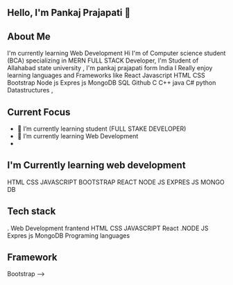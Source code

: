 ## Hello, I'm Pankaj Prajapati 👋

## About Me


I'm currently learning Web Development Hi I'm of Computer science  student (BCA) specializing in MERN FULL STACK Developer, I'm Student of Allahabad state university , I'm pankaj prajapati form India I Really enjoy learning languages and Frameworks  like  React  Javascript HTML  CSS  Bootstrap Node js Expres js MongoDB SQL  Github  C C++ java C# python Datastructures  ,

## Current Focus 

- 🔭 I’m currently learning  student (FULL STAKE DEVELOPER)
- 🌱 I’m currently learning  Web Development 
- 
## I'm Currently  learning   web development 

HTML CSS JAVASCRIPT BOOTSTRAP REACT NODE JS  EXPRES JS  MONGO DB

## Tech stack
. Web Development  frantend HTML CSS JAVASCRIPT  React
.NODE JS Expres js  MongoDB 
Programing languages
 
 ## Framework
  Bootstrap
-->
